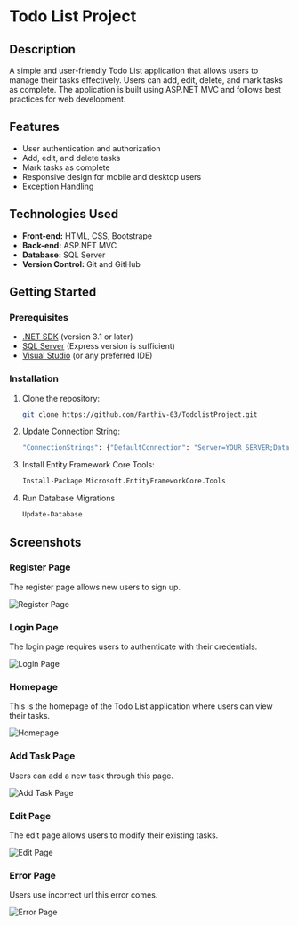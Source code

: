 # Todo List Project

## Description
A simple and user-friendly Todo List application that allows users to manage their tasks effectively. Users can add, edit, delete, and mark tasks as complete. The application is built using ASP.NET MVC and follows best practices for web development.

## Features
- User authentication and authorization
- Add, edit, and delete tasks
- Mark tasks as complete
- Responsive design for mobile and desktop users
- Exception Handling

## Technologies Used
- **Front-end:** HTML, CSS, Bootstrape
- **Back-end:** ASP.NET MVC
- **Database:** SQL Server
- **Version Control:** Git and GitHub

## Getting Started

### Prerequisites
- [.NET SDK](https://dotnet.microsoft.com/download) (version 3.1 or later)
- [SQL Server](https://www.microsoft.com/en-us/sql-server/sql-server-downloads) (Express version is sufficient)
- [Visual Studio](https://visualstudio.microsoft.com/) (or any preferred IDE)

### Installation
1. Clone the repository:
   ```bash
   git clone https://github.com/Parthiv-03/TodolistProject.git
2. Update Connection String:
   ```bash
   "ConnectionStrings": {"DefaultConnection": "Server=YOUR_SERVER;Database=YOUR_DATABASE;User Id=YOUR_USERNAME;Password=YOUR_PASSWORD;"}
4. Install Entity Framework Core Tools:
   ```bash
   Install-Package Microsoft.EntityFrameworkCore.Tools
6. Run Database Migrations
   ```bash
   Update-Database

## Screenshots


### Register Page
The register page allows new users to sign up.

![Register Page](screenshots/RegisterPage.png)

### Login Page
The login page requires users to authenticate with their credentials.

![Login Page](screenshots/LoginPage.png)

### Homepage
This is the homepage of the Todo List application where users can view their tasks.

![Homepage](screenshots/HomePage.png)

### Add Task Page
Users can add a new task through this page.

![Add Task Page](screenshots/AddTask.png)

### Edit Page
The edit page allows users to modify their existing tasks.

![Edit Page](screenshots/EditPage.png)

### Error Page
Users use incorrect url this error comes.

![Error Page](screenshots/ErrorPage.png)



